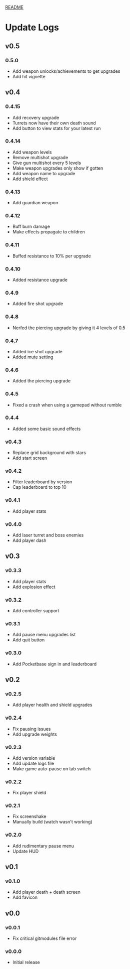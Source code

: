 [README](README.md)

# Update Logs

## v0.5

### 0.5.0
- Add weapon unlocks/achievements to get upgrades
- Add hit vignette

## v0.4

### 0.4.15
- Add recovery upgrade
- Turrets now have their own death sound
- Add button to view stats for your latest run

### 0.4.14
- Add weapon levels
- Remove multishot upgrade
- Give gun multishot every 5 levels
- Make weapon upgrades only show if gotten
- Add weapon name to upgrade
- Add shield effect

### 0.4.13
- Add guardian weapon

### 0.4.12
- Buff burn damage
- Make effects propagate to children

### 0.4.11
- Buffed resistance to 10% per upgrade

### 0.4.10
- Added resistance upgrade

### 0.4.9
- Added fire shot upgrade

### 0.4.8
- Nerfed the piercing upgrade by giving it 4 levels of 0.5

### 0.4.7
- Added ice shot upgrade
- Added mute setting

### 0.4.6
- Added the piercing upgrade

### 0.4.5
- Fixed a crash when using a gamepad without rumble

### 0.4.4
- Added some basic sound effects

### v0.4.3
- Replace grid background with stars
- Add start screen

### v0.4.2
- Filter leaderboard by version
- Cap leaderboard to top 10

### v0.4.1
- Add player stats

### v0.4.0
- Add laser turret and boss enemies
- Add player dash

## v0.3

### v0.3.3
- Add player stats
- Add explosion effect

### v0.3.2
- Add controller support

### v0.3.1
- Add pause menu upgrades list
- Add quit button

### v0.3.0
- Add Pocketbase sign in and leaderboard

## v0.2

### v0.2.5
- Add player health and shield upgrades

### v0.2.4
- Fix pausing issues
- Add upgrade weights

### v0.2.3
- Add version variable
- Add update logs file
- Make game auto-pause on tab switch

### v0.2.2
- Fix player shield

### v0.2.1
- Fix screenshake
- Manually build (watch wasn't working)

### v0.2.0
- Add rudimentary pause menu
- Update HUD

## v0.1

### v0.1.0
- Add player death + death screen
- Add favicon

## v0.0

### v0.0.1
- Fix critical gitmodules file error

### v0.0.0
- Initial release
